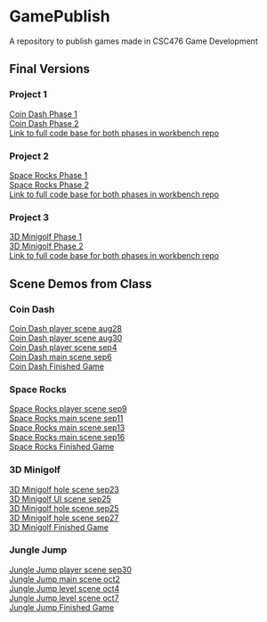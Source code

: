 # GamePublish
A repository to publish games made in CSC476 Game Development

## Final Versions

### Project 1
[Coin Dash Phase 1](CoinDashPhase1)\
[Coin Dash Phase 2](CoinDashPhase2)\
[Link to full code base for both phases in workbench 
repo](https://github.com/WCU-CS-CooperLab/gamedev-workbench-inagle33/tree/main/Assignments/Project1)

### Project 2
[Space Rocks Phase 1](SpaceRocksPhase1)\
[Space Rocks Phase 2](SpaceRocksPhase2)\
[Link to full code base for both phases in workbench
repo](https://github.com/WCU-CS-CooperLab/gamedev-workbench-inagle33/tree/main/Assignments/Project2)

### Project 3
[3D Minigolf Phase 1](3D-MinigolfPhase1)\
[3D Minigolf Phase 2](3D-MinigolfPhase2)\
[Link to full code base for both phases in workbench
repo](https://github.com/WCU-CS-CooperLab/gamedev-workbench-inagle33/tree/main/Assignments/Project3)

## Scene Demos from Class

### Coin Dash
[Coin Dash player scene aug28](CD_scenes/CoinDash_player_scene_aug28)\
[Coin Dash player scene aug30](CD_scenes/CoinDash_player_scene_aug30)\
[Coin Dash player scene sep4](CD_scenes/CoinDash_player_scene_sep4)\
[Coin Dash main scene sep6](CD_scenes/CoinDash_main_scene_sep6)\
[Coin Dash Finished Game](CoinDashPhase1)

### Space Rocks
[Space Rocks player scene sep9](SR_scenes/SpaceRocks_player_scene_sep9)\
[Space Rocks main scene sep11](SR_scenes/SpaceRocks_main_scene_sep11)\
[Space Rocks main scene sep13](SR_scenes/SpaceRocks_main_scene_sep13)\
[Space Rocks main scene sep16](SR_scenes/SpaceRocks_main_scene_sep16)\
[Space Rocks Finished Game](SpaceRocksPhase1)

### 3D Minigolf
[3D Minigolf hole scene sep23](minigolf_scenes/Minigolf_hole_scene_sep23)\
[3D Minigolf UI scene sep25](minigolf_scenes/Minigolf_UI_scene_sep25)\
[3D Minigolf hole scene sep25](minigolf_scenes/Minigolf_hole_scene_sep25)\
[3D Minigolf hole scene sep27](minigolf_scenes/Minigolf_hole_scene_sep27)\
[3D Minigolf Finished Game](3D-MinigolfPhase1)

### Jungle Jump
[Jungle Jump player scene sep30](JJ_scenes/jj_player_scene_sep30)\
[Jungle Jump main scene oct2](JJ_scenes/jj_main_scene_oct2)\
[Jungle Jump level scene oct4](JJ_scenes/jj_level_scene_oct4)\
[Jungle Jump level scene oct7](JJ_scenes/jj_level_scene_oct7)\
[Jungle Jump Finished Game](JungleJumpFinishedGame)
